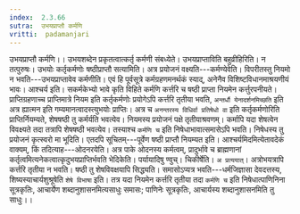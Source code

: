 ```yaml
---
index:  2.3.66
sutra:  उभयप्राप्तौ कर्मणि
vritti:  padamanjari
---
```


उभयप्राप्तौ कर्मणि।। उभयशब्देन प्रकृतत्वात्कर्तृ कर्मणी संबध्येते। उभयप्राप्ताविति बहुव्रीहिरिति। न तत्पुरुषः। उभयोः कर्तृकर्मणोः षष्ठीप्राप्तौ सत्यामिति। अत्र प्रयोजनं वक्ष्यति---कर्मण्येवेति। विपरीतस्तु नियमो न भवति---उभयप्राप्तावेव कर्मणीति। एवं हि पूर्वसूत्रे कर्मग्रहणमनर्थकं स्याद्, अनेनैव विशिष्टविधानमाश्रयणीयं भावः। आश्चर्य इति। सकर्मकेभ्यो भावे कृति विहिते कर्मणि कर्त्तरि च षष्ठी प्राप्ता नियमेन कर्त्तुरपनीयते। प्राप्तिग्रहणाच्च प्राप्तिमात्रे नियम इति कर्तृकर्मणोः प्रयोगेऽपि कर्त्तरि तृतीया भवति, `अन्तर्धौ येनादर्शनमिच्छति` इति अत्र ह्यात्मन इति गम्यमानत्वादस्त्युभयोः प्राप्तिः। अत्र च `अनन्तरस्य विधिर्वा प्रतिषेधो वा` इति कर्तृकर्मणोरिति प्राप्तिर्नियम्यते, शेषषष्ठी तु कर्मर्यति भवत्येव। नियमस्य प्रयोजनं पक्षे तृतीयाश्रवणम्। कर्मापि यदा शेषत्वेन विवक्ष्यते तदा तत्रापि शेषषष्ठी भवत्येव। तस्याश्च `कर्मणि च` इति निषेधाभावात्समासेऽपि भवति। निषेधस्य तु प्रयोजनं कृत्स्वरो मा भूदिति। एतदपि सूचितम्---पूर्वेण षष्ठी प्राप्तौ नियम्यत इति। आश्चर्यमिदमित्येतावदेकं वाक्यम्, किं तदित्याह---ओदनरयेति। अत्र पाके ओदनस्य कर्मत्वम्, प्रादुर्भावे च ब्राह्मणानां कर्तृत्वमित्यनेकत्वात्कृदुभयप्राप्तिर्भवति भेदिकेति। पर्यायादिषु ण्वुच्। चिकीर्षेति। `अ प्रत्ययात्`। अत्रोभयत्रापि कर्त्तरि तृतीया न भवति। षष्ठी तु शेषविवक्षयापि सिद्ध्यति। समासोऽप्यत्र भवति---धर्मजिज्ञासा देवदत्तस्य, शिष्यस्याचार्यशुश्रूषेति `शेषे विभाषा` इति। तत्र यदा नियमेन कर्त्तरि तृतीया तदा `कर्मणि च` इति निषेधात्पाणिनिना सूत्रकृतिः, आचार्येण शब्दानुशासनमित्यसाधुः समासः; पाणिनेः सूत्रकृतिः, आचार्यस्य शब्दानुशासनमिति तु साधुः।।
